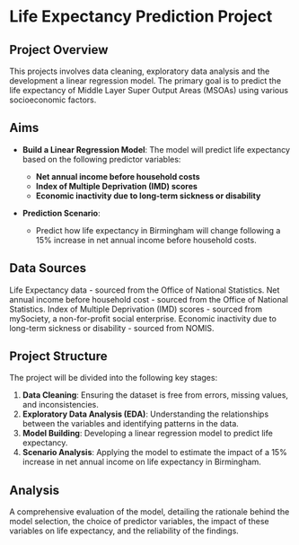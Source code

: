 # Life Expectancy Prediction Project

## Project Overview

This projects involves data cleaning, exploratory data analysis and the development a linear regression model. The primary goal is to predict the life expectancy of Middle Layer Super Output Areas (MSOAs) using various socioeconomic factors.

## Aims

- **Build a Linear Regression Model**: The model will predict life expectancy based on the following predictor variables:
  - **Net annual income before household costs** 
  - **Index of Multiple Deprivation (IMD) scores** 
  - **Economic inactivity due to long-term sickness or disability**

- **Prediction Scenario**: 
  - Predict how life expectancy in Birmingham will change following a 15% increase in net annual income before household costs.

## Data Sources
Life Expectancy data - sourced from the Office of National Statistics.
Net annual income before household cost - sourced from the Office of National Statistics.
Index of Multiple Deprivation (IMD) scores - sourced from mySociety, a non-for-profit social enterprise.
Economic inactivity due to long-term sickness or disability - sourced from NOMIS.

## Project Structure

The project will be divided into the following key stages:

1. **Data Cleaning**: Ensuring the dataset is free from errors, missing values, and inconsistencies.
2. **Exploratory Data Analysis (EDA)**: Understanding the relationships between the variables and identifying patterns in the data.
3. **Model Building**: Developing a linear regression model to predict life expectancy.
4. **Scenario Analysis**: Applying the model to estimate the impact of a 15% increase in net annual income on life expectancy in Birmingham.

## Analysis
A comprehensive evaluation of the model, detailing the rationale behind the model selection, the choice of predictor variables, the impact of these variables on life expectancy, and the reliability of the findings.
